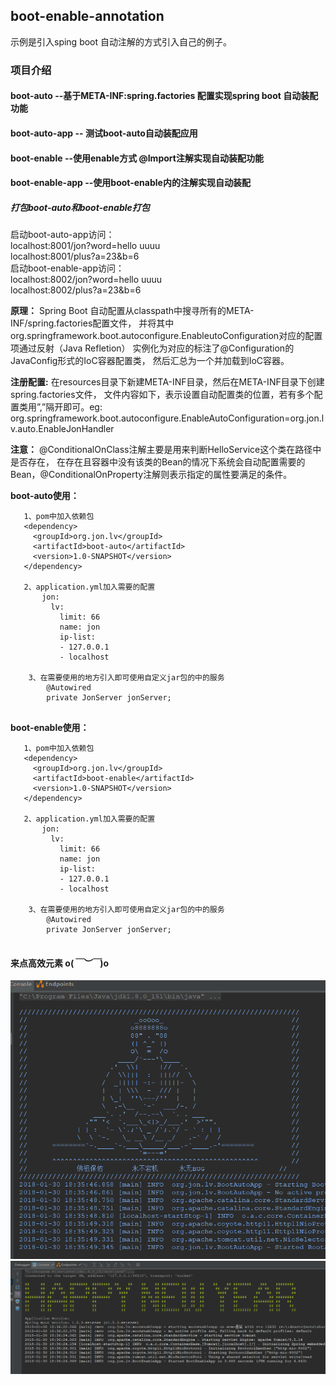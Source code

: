 ## boot-enable-annotation
示例是引入sping boot 自动注解的方式引入自己的例子。<br/>

### 项目介绍
#### boot-auto --基于META-INF:spring.factories 配置实现spring boot 自动装配功能
#### boot-auto-app -- 测试boot-auto自动装配应用
#### boot-enable --使用enable方式 @Import注解实现自动装配功能
#### boot-enable-app --使用boot-enable内的注解实现自动装配

##### 打包boot-auto和boot-enable打包
启动boot-auto-app访问： <br/>
localhost:8001/jon?word=hello uuuu <br/>
localhost:8001/plus?a=23&b=6 <br/>
启动boot-enable-app访问： <br/>
localhost:8002/jon?word=hello uuuu <br/>
localhost:8002/plus?a=23&b=6 <br/>

**原理：** Spring Boot 自动配置从classpath中搜寻所有的META-INF/spring.factories配置文件，
并将其中org.springframework.boot.autoconfigure.EnableutoConfiguration对应的配置项通过反射（Java Refletion）
实例化为对应的标注了@Configuration的JavaConfig形式的IoC容器配置类，
然后汇总为一个并加载到IoC容器。<br/>

**注册配置:** 
在resources目录下新建META-INF目录，然后在META-INF目录下创建spring.factories文件，
文件内容如下，表示设置自动配置类的位置，若有多个配置类用”,”隔开即可。eg: 
org.springframework.boot.autoconfigure.EnableAutoConfiguration=org.jon.lv.auto.EnableJonHandler <br/>

**注意：** @ConditionalOnClass注解主要是用来判断HelloService这个类在路径中是否存在，
在存在且容器中没有该类的Bean的情况下系统会自动配置需要的Bean，@ConditionalOnProperty注解则表示指定的属性要满足的条件。<br/>

**boot-auto使用：**<br/>

````
   1、pom中加入依赖包 
   <dependency>
     <groupId>org.jon.lv</groupId>
     <artifactId>boot-auto</artifactId>
     <version>1.0-SNAPSHOT</version>
   </dependency>
   
   2、application.yml加入需要的配置
       jon:
         lv:
           limit: 66
           name: jon
           ip-list:
           - 127.0.0.1
           - localhost 
           
    3、在需要使用的地方引入即可使用自定义jar包的中的服务
        @Autowired
        private JonServer jonServer;       
   
````

**boot-enable使用：**<br/>

````
   1、pom中加入依赖包 
   <dependency>
     <groupId>org.jon.lv</groupId>
     <artifactId>boot-enable</artifactId>
     <version>1.0-SNAPSHOT</version>
   </dependency>
   
   2、application.yml加入需要的配置
       jon:
         lv:
           limit: 66
           name: jon
           ip-list:
           - 127.0.0.1
           - localhost 
           
    3、在需要使用的地方引入即可使用自定义jar包的中的服务
        @Autowired
        private JonServer jonServer;       
   
````

#### 来点高效元素 o(*￣︶￣*)o
<img src="https://github.com/L316476844/boot-custom-autoconfiguration/blob/master/img/auto.png" alt="">

<img src="https://github.com/L316476844/boot-custom-autoconfiguration/blob/master/img/enable.png" alt="">

